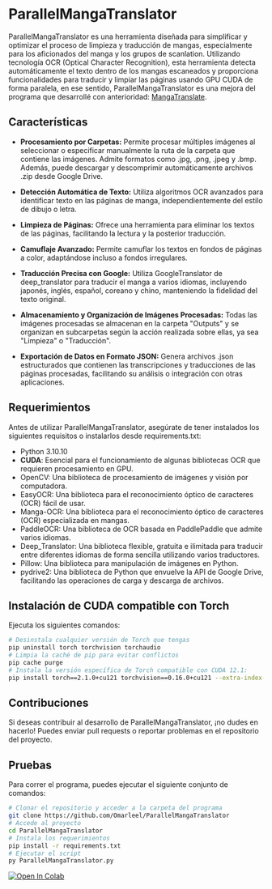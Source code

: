 # ParallelMangaTranslator

ParallelMangaTranslator es una herramienta diseñada para simplificar y optimizar el proceso de limpieza y traducción de mangas, especialmente para los aficionados del manga y los grupos de scanlation. Utilizando tecnología OCR (Optical Character Recognition), esta herramienta detecta automáticamente el texto dentro de los mangas escaneados y proporciona funcionalidades para traducir y limpiar las páginas usando GPU CUDA de forma paralela, en ese sentido, ParallelMangaTranslator es una mejora del programa que desarrollé con anterioridad: [MangaTranslate](https://github.com/Omarleel/MangaTranslate).

## Características

- **Procesamiento por Carpetas:** Permite procesar múltiples imágenes al seleccionar o especificar manualmente la ruta de la carpeta que contiene las imágenes. Admite formatos como .jpg, .png, .jpeg y .bmp. Además, puede descargar y descomprimir automáticamente archivos .zip desde Google Drive.
  
- **Detección Automática de Texto:** Utiliza algoritmos OCR avanzados para identificar texto en las páginas de manga, independientemente del estilo de dibujo o letra.

- **Limpieza de Páginas:** Ofrece una herramienta para eliminar los textos de las páginas, facilitando la lectura y la posterior traducción.

- **Camuflaje Avanzado:** Permite camuflar los textos en fondos de páginas a color, adaptándose incluso a fondos irregulares.

- **Traducción Precisa con Google:** Utiliza GoogleTranslator de deep_translator para traducir el manga a varios idiomas, incluyendo japonés, inglés, español, coreano y chino, manteniendo la fidelidad del texto original.

- **Almacenamiento y Organización de Imágenes Procesadas:** Todas las imágenes procesadas se almacenan en la carpeta "Outputs" y se organizan en subcarpetas según la acción realizada sobre ellas, ya sea "Limpieza" o "Traducción".

- **Exportación de Datos en Formato JSON:** Genera archivos .json estructurados que contienen las transcripciones y traducciones de las páginas procesadas, facilitando su análisis o integración con otras aplicaciones.

##  Requerimientos

Antes de utilizar ParallelMangaTranslator, asegúrate de tener instalados los siguientes requisitos o instalarlos desde requirements.txt:
- Python 3.10.10
- **CUDA**: Esencial para el funcionamiento de algunas bibliotecas OCR que requieren procesamiento en GPU.
- OpenCV: Una biblioteca de procesamiento de imágenes y visión por computadora.
- EasyOCR: Una biblioteca para el reconocimiento óptico de caracteres (OCR) fácil de usar.
- Manga-OCR: Una biblioteca para el reconocimiento óptico de caracteres (OCR) especializada en mangas.
- PaddleOCR: Una biblioteca de OCR basada en PaddlePaddle que admite varios idiomas.
- Deep_Translator: Una biblioteca flexible, gratuita e ilimitada para traducir entre diferentes idiomas de forma sencilla utilizando varios traductores.
- Pillow: Una biblioteca para manipulación de imágenes en Python.
- pydrive2: Una biblioteca de Python que envuelve la API de Google Drive, facilitando las operaciones de carga y descarga de archivos.

## Instalación de CUDA compatible con Torch
Ejecuta los siguientes comandos:
```bash
# Desinstala cualquier versión de Torch que tengas
pip uninstall torch torchvision torchaudio
# Limpia la caché de pip para evitar conflictos
pip cache purge
# Instala la versión específica de Torch compatible con CUDA 12.1:
pip install torch==2.1.0+cu121 torchvision==0.16.0+cu121 --extra-index-url https://download.pytorch.org/whl/cu121
```

## Contribuciones

Si deseas contribuir al desarrollo de ParallelMangaTranslator, ¡no dudes en hacerlo! Puedes enviar pull requests o reportar problemas en el repositorio del proyecto.

## Pruebas
Para correr el programa, puedes ejecutar el siguiente conjunto de comandos:
```bash
# Clonar el repositorio y acceder a la carpeta del programa
git clone https://github.com/Omarleel/ParallelMangaTranslator
# Accede al proyecto
cd ParallelMangaTranslator
# Instala los requerimientos
pip install -r requirements.txt
# Ejecutar el script
py ParallelMangaTranslator.py
```
[![Open In Colab](https://colab.research.google.com/assets/colab-badge.svg)](https://colab.research.google.com/github/Omarleel/ParallelMangaTranslator/blob/main/ParallelMangaTranslator.ipynb)